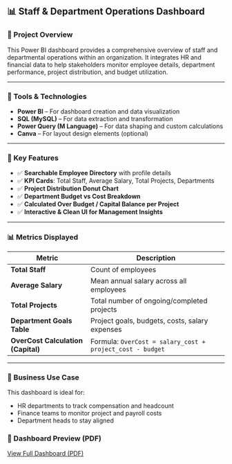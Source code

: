 ## 📊 Staff & Department Operations Dashboard

### 📁 Project Overview

This Power BI dashboard provides a comprehensive overview of staff and departmental operations within an organization. It integrates HR and financial data to help stakeholders monitor employee details, department performance, project distribution, and budget utilization.

---

### 🔧 Tools & Technologies

* **Power BI** – For dashboard creation and data visualization
* **SQL (MySQL)** – For data extraction and transformation
* **Power Query (M Language)** – For data shaping and custom calculations
* **Canva** – For layout design elements (optional)


---

### 📌 Key Features

* ✅ **Searchable Employee Directory** with profile details
* ✅ **KPI Cards**: Total Staff, Average Salary, Total Projects, Departments
* ✅ **Project Distribution Donut Chart**
* ✅ **Department Budget vs Cost Breakdown**
* ✅ **Calculated Over Budget / Capital Balance per Project**
* ✅ **Interactive & Clean UI for Management Insights**

---

### 📊 Metrics Displayed

| Metric                     | Description                                               |
| -------------------------- | --------------------------------------------------------- |
| **Total Staff**            | Count of employees                                        |
| **Average Salary**         | Mean annual salary across all employees                   |
| **Total Projects**         | Total number of ongoing/completed projects                |
| **Department Goals Table** | Project goals, budgets, costs, salary expenses            |
| **OverCost Calculation (Capital)**   | Formula: `OverCost = salary_cost + project_cost - budget` |

---

### 🧠 Business Use Case

This dashboard is ideal for:

* HR departments to track compensation and headcount
* Finance teams to monitor project and payroll costs
* Department heads to stay aligned


### 📄 Dashboard Preview (PDF)

[View Full Dashboard (PDF)](./hr_dashboard.pdf)
